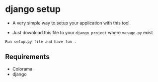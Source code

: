 # django setup
 
 * A very simple way to setup your application with this tool.

 - Just download this file to your `django project` where `manage.py` exist

 `
 Run setup.py file and have fun .
 `
 
 ## Requirements 
  * Colorama
  * django
